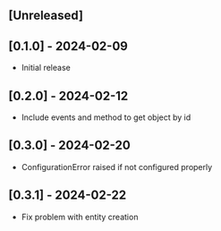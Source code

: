 ## [Unreleased]

## [0.1.0] - 2024-02-09
- Initial release

## [0.2.0] - 2024-02-12
- Include events and method to get object by id

## [0.3.0] - 2024-02-20
- ConfigurationError raised if not configured properly

## [0.3.1] - 2024-02-22
- Fix problem with entity creation

